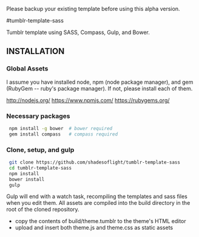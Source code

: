 Please backup your existing template before using this alpha version.

#tumblr-template-sass

Tumblr template using SASS, Compass, Gulp, and Bower.

## INSTALLATION
### Global Assets
I assume you have installed node, npm (node package manager), and gem (RubyGem -- ruby's package manager).
If not, please install each of them.

http://nodejs.org/
https://www.npmjs.com/
https://rubygems.org/

### Necessary packages
```bash
 npm install -g bower  # bower required
 gem install compass   # compass required
```

### Clone, setup, and gulp
```bash
 git clone https://github.com/shadesoflight/tumblr-template-sass
 cd tumblr-template-sass
 npm install
 bower install
 gulp
```

Gulp will end with a watch task, recompiling the templates and sass files when you edit them.
All assets are compiled into the build directory in the root of the cloned repository.

 - copy the contents of build/theme.tumblr to the theme's HTML editor
 - upload and insert both theme.js and theme.css as static assets
